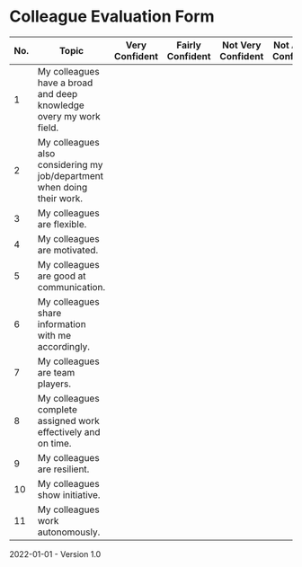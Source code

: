 # Colleague Evaluation Form


| No.  | Topic | Very Confident | Fairly Confident | Not Very Confident | Not At All Confident | Notes |
| ---- | ----------------------------- | ---------------| ---------------- | ------------------ | -------------------- | ----- |
| 1   | My colleagues have a broad and deep knowledge overy my work field. |                |                  |                    |                      |   |
| 2   | My colleagues also considering my job/department when doing their work. |                |                  |                    |                      |   |
| 3   | My colleagues are flexible. |                |                  |                    |                      |   |
| 4   | My colleagues are motivated. |                |                  |                    |                      |   |
| 5   | My colleagues are good at communication. |                |                  |                    |                      |   |
| 6   | My colleagues share information with me accordingly. |                |                  |                    |                      |   |
| 7   | My colleagues are team players. |                |                  |                    |                      |   |
| 8  | My colleagues complete assigned work effectively and on time. |                |                  |                    |                      |   |
| 9  | My colleagues are resilient. |                |                  |                    |                      |   |
| 10  | My colleagues show initiative. |                |                  |                    |                      |   |
| 11  | My colleagues work autonomously. |                |                  |                    |                      |   |



2022-01-01 - Version 1.0

